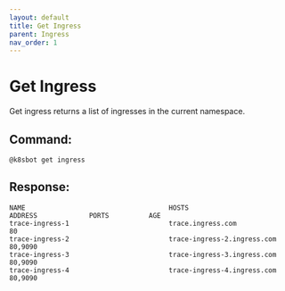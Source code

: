 ```yaml
---
layout: default
title: Get Ingress
parent: Ingress
nav_order: 1
---
```

# Get Ingress
Get ingress returns a list of ingresses in the current namespace.

## Command:
```
@k8sbot get ingress
```

## Response:
```
NAME                                    HOSTS                                   ADDRESS             PORTS          AGE            
trace-ingress-1                         trace.ingress.com                                           80                            
trace-ingress-2                         trace-ingress-2.ingress.com                                 80,9090                       
trace-ingress-3                         trace-ingress-3.ingress.com                                 80,9090                       
trace-ingress-4                         trace-ingress-4.ingress.com                                 80,9090  
```
